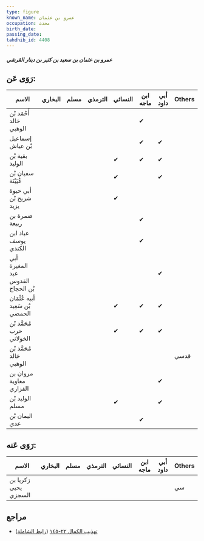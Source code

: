 ```yaml
---
type: figure
known_name: عمرو بن عثمان
occupation: محدث
birth_date:
passing_date:
tahdhib_id: 4408
---
```

##### عمرو بن عثمان بن سعيد بن كثير بن دينار القرشي

## رَوَى عَن:
| الاسم                             | البخاري | مسلم | الترمذي | النسائي | ابن ماجه | أبي داود | Others |
| --------------------------------- | ------- | ---- | ------- | ------- | -------- | -------- | ------ |
| أَحْمَد بْن خالد الوهبي           |         |      |         |         | ✔        |          |        |
| إسماعيل بْن عياش                  |         |      |         |         | ✔        | ✔        |        |
| بقية بْن الوليد                   |         |      |         | ✔       | ✔        | ✔        |        |
| سفيان بْن عُيَيْنَة               |         |      |         | ✔       |          | ✔        |        |
| أبي حيوة شريح بْن يزيد            |         |      |         | ✔       |          |          |        |
| ضمرة بن ربيعة                     |         |      |         |         | ✔        |          |        |
| عباد ابن يوسف الكندي              |         |      |         |         | ✔        |          |        |
| أبي المغيرة عبد القدوس بْن الحجاج |         |      |         |         |          | ✔        |        |
| أبيه عُثْمَان بْن سَعِيد الحمصي   |         |      |         | ✔       | ✔        | ✔        |        |
| مُحَمَّد بْن حرب الخولاني         |         |      |         | ✔       | ✔        | ✔        |        |
| مُحَمَّد بْن خالد الوهبي          |         |      |         |         |          |          | قدسي   |
| مروان بن معاوية الفزاري           |         |      |         |         |          | ✔        |        |
| الوليد بْن مسلم                   |         |      |         | ✔       |          | ✔        |        |
| اليمان بْن عدي                    |         |      |         |         | ✔        |          |        |
## رَوَى عَنه:
| الاسم                | البخاري | مسلم | الترمذي | النسائي | ابن ماجه | أبي داود | Others |
| -------------------- | ------- | ---- | ------- | ------- | -------- | -------- | ------ |
| زكريا بن يحيى السجزي |         |      |         |         |          |          | سي     |
## مراجع
- [تهذيب الكمال ٢٢-١٤٥](obsidian://open?vault=Tahdhib-al-Kamal&file=Figures/٤٤٠٨-عمرو%20بن%20عثمان%20بن%20سعيد%20بن%20كثير%20بن%20دينار%20القرشي) ([رابط الشاملة](https://shamela.ws/book/3722/11398))